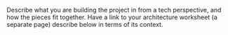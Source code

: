 Describe what you are building the project in from a tech perspective, and how the pieces fit together.  Have a link to your architecture worksheet (a separate page) describe below in terms of its context.